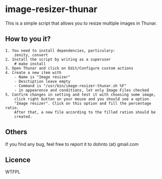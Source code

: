 image-resizer-thunar
====================
This is a simple script that allows you to resize multiple images in Thunar.

How to you it?
--------------
    1. You need to install dependencies, particulary:
        zenity, convert
    2. Install the script by writing as a superuser
        # make install
    3. Open Thunar and click on Edit/Configure custom actions
    4. Create a new item with
        - Name is "Image resizer"
        - Desctiption leave empty
        - Command is "/usr/bin/image-resizer-thunar.sh %F"
        - in appearence and conditions, let only Image Files checked
    5. Confirm changes in setting and test it with choosing some image,
        click right button on your mouse and you should see a option
        "Image resizer". Click on this option and fill the percentage ratio.
        After that, a new file according to the filled ration should be
        created.

Others
------
If you find any bug, feel free to report it to dohnto (at) gmail.com

Licence
-------
WTFPL

